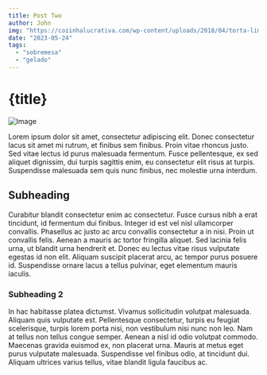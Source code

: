 ```yaml
---
title: Post Two
author: John
img: "https://cozinhalucrativa.com/wp-content/uploads/2018/04/torta-limao-super-facil-rapida-simples-melhores-receitas-de-sobremesas-rapidas-gostosa.jpg"
date: "2023-05-24"
tags:
  - "sobremesa"
  - "gelado"
---
```


# {title}

![Image]({img})

Lorem ipsum dolor sit amet, consectetur adipiscing elit. Donec consectetur lacus sit amet mi rutrum, et finibus sem finibus. Proin vitae rhoncus justo. Sed vitae lectus id purus malesuada fermentum. Fusce pellentesque, ex sed aliquet dignissim, dui turpis sagittis enim, eu consectetur elit risus at turpis. Suspendisse malesuada sem quis nunc finibus, nec molestie urna interdum.

## Subheading

Curabitur blandit consectetur enim ac consectetur. Fusce cursus nibh a erat tincidunt, id fermentum dui finibus. Integer id est vel nisl ullamcorper convallis. Phasellus ac justo ac arcu convallis consectetur a in nisi. Proin ut convallis felis. Aenean a mauris ac tortor fringilla aliquet. Sed lacinia felis urna, ut blandit urna hendrerit et. Donec eu lectus vitae risus vulputate egestas id non elit. Aliquam suscipit placerat arcu, ac tempor purus posuere id. Suspendisse ornare lacus a tellus pulvinar, eget elementum mauris iaculis.

### Subheading 2

In hac habitasse platea dictumst. Vivamus sollicitudin volutpat malesuada. Aliquam quis vulputate est. Pellentesque consectetur, turpis eu feugiat scelerisque, turpis lorem porta nisi, non vestibulum nisi nunc non leo. Nam at tellus non tellus congue semper. Aenean a nisl id odio volutpat commodo. Maecenas gravida euismod ex, non placerat urna. Mauris at metus eget purus vulputate malesuada. Suspendisse vel finibus odio, at tincidunt dui. Aliquam ultrices varius tellus, vitae blandit ligula faucibus ac.
